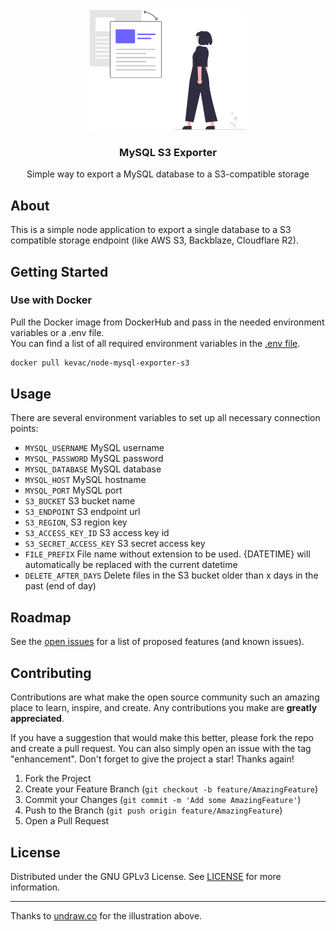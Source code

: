 <br />
<div align="center">
  <a href="https://github.com/kev-ac/node-mysql-exporter-s3">
    <img src="icon.png" alt="Logo" height="192">
  </a>

<h3 align="center">MySQL S3 Exporter</h3>

  <p align="center">
    Simple way to export a MySQL database to a S3-compatible storage
  </p>
</div>


## About

This is a simple node application to export a single database to a S3 compatible storage endpoint (like AWS S3, Backblaze, Cloudflare R2).

## Getting Started

### Use with Docker

Pull the Docker image from DockerHub and pass in the needed environment variables or a .env file.<br>
You can find a list of all required environment variables in the [.env file](.env).

  ```sh
  docker pull kevac/node-mysql-exporter-s3
  ```

## Usage
There are several environment variables to set up all necessary connection points:

- `MYSQL_USERNAME` MySQL username
- `MYSQL_PASSWORD` MySQL password
- `MYSQL_DATABASE` MySQL database
- `MYSQL_HOST` MySQL hostname
- `MYSQL_PORT` MySQL port
- `S3_BUCKET` S3 bucket name
- `S3_ENDPOINT` S3 endpoint url
- `S3_REGION`, S3 region key
- `S3_ACCESS_KEY_ID` S3 access key id
- `S3_SECRET_ACCESS_KEY` S3 secret access key
- `FILE_PREFIX` File name without extension to be used. {DATETIME} will automatically be replaced with the current datetime
- `DELETE_AFTER_DAYS` Delete files in the S3 bucket older than x days in the past (end of day)


## Roadmap

See the [open issues](https://github.com/kev-ac/node-mysql-exporter-s3/issues) for a list of proposed features (and known issues).

## Contributing

Contributions are what make the open source community such an amazing place to learn, inspire, and create. Any contributions you make are **greatly appreciated**.

If you have a suggestion that would make this better, please fork the repo and create a pull request. You can also simply open an issue with the tag "enhancement".
Don't forget to give the project a star! Thanks again!

1. Fork the Project
2. Create your Feature Branch (`git checkout -b feature/AmazingFeature`)
3. Commit your Changes (`git commit -m 'Add some AmazingFeature'`)
4. Push to the Branch (`git push origin feature/AmazingFeature`)
5. Open a Pull Request


## License

Distributed under the GNU GPLv3 License. See [LICENSE](LICENSE) for more information.

---
Thanks to [undraw.co](https://undraw.co) for the illustration above.
